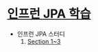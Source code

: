 # [인프런 JPA 학습](https://www.inflearn.com/course/ORM-JPA-Basic/dashboard)
   
* 인프런 JPA 스터디
	1. [Section 1~3](https://github.com/seuhong98/Study/blob/main/%EC%9D%B8%ED%94%84%EB%9F%B0%20JPA/2022-12-20%20Section%201~3/README.md)

